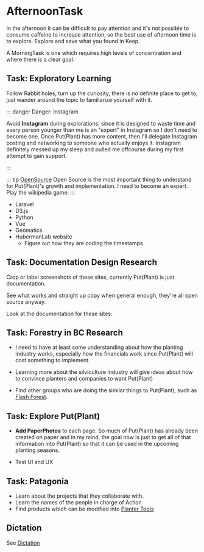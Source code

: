 # <eco>AfternoonTask</eco>

In the afternoon it can be difficult to pay attention and it's not possible to consume caffeine to increase attention, so the best use of afternoon time is to explore. Explore and save what you found in Keep.

A MorningTask is one  which requires high levels of concentration and where there is a clear goal.

## Task: Exploratory Learning

Follow Rabbit holes, turn up the curiosity, there is no definite place to get to, just wander around the topic to familiarize yourself with it.

::: danger Danger: Instagram

Avoid <strong>Instagram</strong> during explorations, since it is designed to waste time and every person younger than me is an "expert" in Instagram so I don't need to become one. Once Put(Plant) has more content, then I'll delegate Instagram posting and networking to someone who actually enjoys it. Instagram definitely messed up my sleep and pulled me offcourse during my first attempt to gain support.

:::

::: tip [OpenSource](/dev/)
Open Source is the most important thing to understand for Put(Plant)'s growth and implementation. I need to become an expert. Play the wikipedia game.
:::

- Laravel
- D3.js
- Python
- Vue
- Geomatics
- HubermanLab website
    - Figure out how they are coding the timestamps

## Task: Documentation Design Research

Crop or label screenshots of these sites, currently Put(Plant) is just documentation.

See what works and straight up copy when general enough, they're all open source anyway.

Look at the documentation for these sites:

## Task: Forestry in BC Research

- I need to have at least some understanding about how the planting industry works, especially how the financials work since Put(Plant) will cost something to implement.

- Learning more about the silviculture industry will give ideas about how to convince planters and companies to want Put(Plant)

- Find other groups who are doing the similar things to Put(Plant), such as [Flash Forest](https://flashforest.ca/).

## Task: Explore Put(Plant)

- **Add PaperPhotos** to each page. So much of Put(Plant) has already been created on paper and in my mind, the goal now is just to get all of that information into Put(Plant) so that it can be used in the upcoming planting seasons.

- Test UI and UX

## Task: Patagonia

- Learn about the projects that they collaborate with.
- Learn the names of the people in charge of Action
- Find products which can be modified into [Planter Tools](/dev/Tools)

## Dictation

See [Dictation]()
